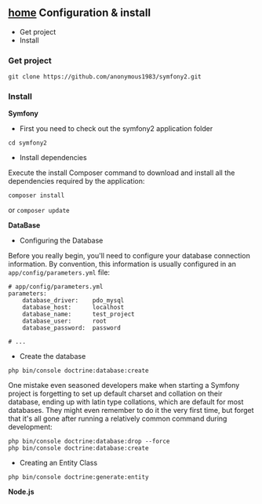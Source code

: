 [home](../README.md)
Configuration & install
-----------------------

+ Get project
+ Install
 
### Get project
`git clone https://github.com/anonymous1983/symfony2.git`

### Install

**Symfony**

- First you need to check out the symfony2 application folder

`cd symfony2`

- Install dependencies

Execute the install Composer command to download and install all the dependencies required by the application:

`composer install`

or `composer update`

**DataBase**

- Configuring the Database

Before you really begin, you'll need to configure your database connection information. By convention, this information is usually configured in an `app/config/parameters.yml` file:
```
# app/config/parameters.yml
parameters:
    database_driver:    pdo_mysql
    database_host:      localhost
    database_name:      test_project
    database_user:      root
    database_password:  password

# ...
```
- Create the database

`php bin/console doctrine:database:create`

One mistake even seasoned developers make when starting a Symfony project is forgetting to set up default charset and collation on their database, ending up with latin type collations, which are default for most databases. They might even remember to do it the very first time, but forget that it's all gone after running a relatively common command during development:

```
php bin/console doctrine:database:drop --force
php bin/console doctrine:database:create
```

- Creating an Entity Class

`php bin/console doctrine:generate:entity`

**Node.js**
